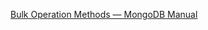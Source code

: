

[Bulk Operation Methods — MongoDB Manual](https://docs.mongodb.com/manual/reference/method/js-bulk/)

